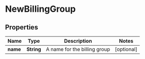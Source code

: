 

# NewBillingGroup


## Properties

| Name | Type | Description | Notes |
|------------ | ------------- | ------------- | -------------|
|**name** | **String** | A name for the billing group |  [optional] |



